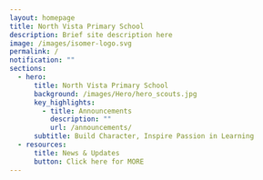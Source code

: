 ```yaml
---
layout: homepage
title: North Vista Primary School
description: Brief site description here
image: /images/isomer-logo.svg
permalink: /
notification: ""
sections:
  - hero:
      title: North Vista Primary School
      background: /images/Hero/hero_scouts.jpg
      key_highlights:
        - title: Announcements
          description: ""
          url: /announcements/
      subtitle: Build Character, Inspire Passion in Learning
  - resources:
      title: News & Updates
      button: Click here for MORE
---
```

